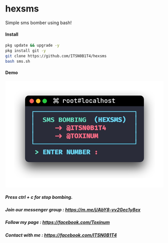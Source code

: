 # hexsms
Simple sms bomber using bash!

#### Install

````bash
pkg update && upgrade -y
pkg install git -y
git clone https://github.com/ITSN0B1T4/hexsms
bash sms.sh
````
#### Demo 

![Demo](.assets/demo.png?raw=true "Demo")


##### Press ctrl + c for stop bombing.

##### Join our messenger group : https://m.me/j/AbY8-vv2Gec1y8ex

##### Follow my page : https://facebook.com/Toxinum

##### Contact with me : https://facebook.com/ITSN0B1T4
